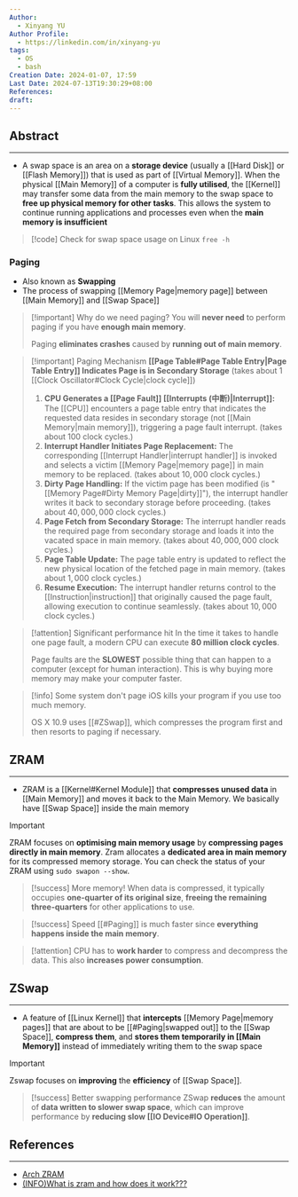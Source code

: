 ```yaml
---
Author:
  - Xinyang YU
Author Profile:
  - https://linkedin.com/in/xinyang-yu
tags:
  - OS
  - bash
Creation Date: 2024-01-07, 17:59
Last Date: 2024-07-13T19:30:29+08:00
References: 
draft: 
---
```

## Abstract
---
- A swap space is an area on a **storage device** (usually a [[Hard Disk]] or [[Flash Memory]]) that is used as part of [[Virtual Memory]]. When the physical [[Main Memory]] of a computer is **fully utilised**, the [[Kernel]] may transfer some data from the main memory to the swap space to **free up physical memory for other tasks**. This allows the system to continue running applications and processes even when the **main memory is insufficient**



>[!code] Check for swap space usage on Linux
> `free -h`


### Paging
- Also known as **Swapping**
- The process of swapping [[Memory Page|memory page]] between [[Main Memory]] and [[Swap Space]]

>[!important] Why do we need paging?
> You will **never need** to perform paging if you have **enough main memory**. 
> 
> Paging **eliminates crashes** caused by **running out of main memory**.

>[!important] Paging Mechanism
> **[[Page Table#Page Table Entry|Page Table Entry]] Indicates Page is in Secondary Storage** (takes about $1$ [[Clock Oscillator#Clock Cycle|clock cycle]])
> 
> 1. **CPU Generates a [[Page Fault]] [[Interrupts (中断)|Interrupt]]:** The [[CPU]] encounters a page table entry that indicates the requested data resides in secondary storage (not [[Main Memory|main memory]]), triggering a page fault interrupt. (takes about $100$ clock cycles.)
> 2. **Interrupt Handler Initiates Page Replacement:** The corresponding [[Interrupt Handler|interrupt handler]] is invoked and selects a victim [[Memory Page|memory page]] in main memory to be replaced. (takes about $10,000$ clock cycles.)
> 3. **Dirty Page Handling:** If the victim page has been modified (is "[[Memory Page#Dirty Memory Page|dirty]]"), the interrupt handler writes it back to secondary storage before proceeding. (takes about $40,000,000$ clock cycles.)
> 4. **Page Fetch from Secondary Storage:** The interrupt handler reads the required page from secondary storage and loads it into the vacated space in main memory. (takes about $40,000,000$ clock cycles.)
> 5. **Page Table Update:** The page table entry is updated to reflect the new physical location of the fetched page in main memory. (takes about $1,000$ clock cycles.)
> 6. **Resume Execution:** The interrupt handler returns control to the [[Instruction|instruction]] that originally caused the page fault, allowing execution to continue seamlessly. (takes about $10,000$ clock cycles.)


>[!attention] Significant performance hit
> In the time it takes to handle one page fault, a modern CPU can execute **80 million clock cycles**.
>
> Page faults are the **SLOWEST** possible thing that can happen to a computer (except for human interaction). This is why buying more memory may make your computer faster.

>[!info] Some  system don't page
> iOS kills your program if you use too much memory.
> 
> 
> OS X 10.9 uses [[#ZSwap]], which compresses the program first and then resorts to paging if necessary.


## ZRAM
---
- ZRAM is a [[Kernel#Kernel Module]] that **compresses unused data** in [[Main Memory]] and moves it back to the Main Memory. We basically have [[Swap Space]] inside the main memory

>[!important]
> ZRAM focuses on **optimising main memory usage** by **compressing pages directly in main memory**. Zram allocates a **dedicated area in main memory** for its compressed memory storage. You can check the status of your ZRAM using `sudo swapon --show`.

>[!success] More memory!
> When data is compressed, it typically occupies **one-quarter of its original size**, **freeing the remaining three-quarters** for other applications to use.

>[!success] Speed
> [[#Paging]] is much faster since **everything happens inside the main memory**.

>[!attention]
> CPU has to **work harder** to compress and decompress the data. This also **increases power consumption**.



## ZSwap
---
- A feature of [[Linux Kernel]] that **intercepts** [[Memory Page|memory pages]] that are about to be [[#Paging|swapped out]] to the [[Swap Space]], **compress them**, and **stores them temporarily in [[Main Memory]]** instead of immediately writing them to the swap space

>[!important]
> Zswap focuses on **improving** the **efficiency** of [[Swap Space]].

>[!success] Better swapping performance
> ZSwap **reduces** the amount of **data written to slower swap space**, which can improve performance by **reducing slow [[IO Device#IO Operation]]**.


## References
---
- [Arch ZRAM](https://wiki.archlinux.org/title/Zram)
- [(INFO)What is zram and how does it work???](https://xdaforums.com/t/info-what-is-zram-and-how-does-it-work.2023568/)